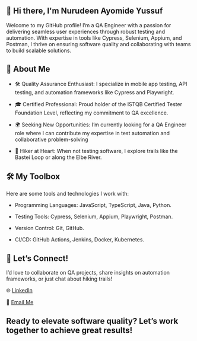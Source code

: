 ## 👋 Hi there, I'm Nurudeen Ayomide Yussuf

Welcome to my GitHub profile! I’m a QA Engineer with a passion for delivering seamless user experiences through robust testing and automation. With expertise in tools like Cypress, Selenium, Appium, and Postman, I thrive on ensuring software quality and collaborating with teams to build scalable solutions.

##

## 🚀 About Me

- 🛠️ Quality Assurance Enthusiast: I specialize in mobile app testing, API testing, and automation frameworks like Cypress and Playwright.

- 🎓 Certified Professional: Proud holder of the ISTQB Certified Tester Foundation Level, reflecting my commitment to QA excellence.

- 🌍 Seeking New Opportunities: I’m currently looking for a QA Engineer role where I can contribute my expertise in test automation and collaborative problem-solving

- 🥾 Hiker at Heart: When not testing software, I explore trails like the Bastei Loop or along the Elbe River.

##

## 🛠️ My Toolbox

Here are some tools and technologies I work with:

- Programming Languages: JavaScript, TypeScript, Java, Python.

- Testing Tools: Cypress, Selenium, Appium, Playwright, Postman.

- Version Control: Git, GitHub.

- CI/CD: GitHub Actions, Jenkins, Docker, Kubernetes.

##

## 📢 Let’s Connect!

I’d love to collaborate on QA projects, share insights on automation frameworks, or just chat about hiking trails!

🌐 [LinkedIn](https://www.linkedin.com/in/nurudeen-ayomide-yussuf/)

📧 [Email Me](yussufnurudeen870@gmail.com)

##

## Ready to elevate software quality? Let’s work together to achieve great results!

